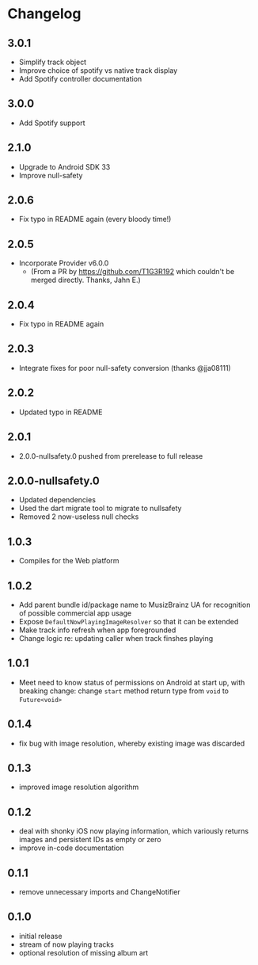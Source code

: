 # Changelog

## 3.0.1

- Simplify track object
- Improve choice of spotify vs native track display
- Add Spotify controller documentation

## 3.0.0

- Add Spotify support

## 2.1.0

- Upgrade to Android SDK 33
- Improve null-safety

## 2.0.6

- Fix typo in README again (every bloody time!)

## 2.0.5

- Incorporate Provider v6.0.0
  - (From a PR by https://github.com/T1G3R192 which couldn't be merged directly. Thanks, Jahn E.)

## 2.0.4

- Fix typo in README again

## 2.0.3

- Integrate fixes for poor null-safety conversion (thanks @jja08111)

## 2.0.2

- Updated typo in README

## 2.0.1

- 2.0.0-nullsafety.0 pushed from prerelease to full release

## 2.0.0-nullsafety.0

- Updated dependencies
- Used the dart migrate tool to migrate to nullsafety
- Removed 2 now-useless null checks

## 1.0.3

- Compiles for the Web platform

## 1.0.2

- Add parent bundle id/package name to MusizBrainz UA for recognition of possible commercial app usage
- Expose `DefaultNowPlayingImageResolver` so that it can be extended
- Make track info refresh when app foregrounded
- Change logic re: updating caller when track finshes playing

## 1.0.1

- Meet need to know status of permissions on Android at start up, with breaking change: change `start` method return type from `void` to `Future<void>`

## 0.1.4

- fix bug with image resolution, whereby existing image was discarded

## 0.1.3

- improved image resolution algorithm

## 0.1.2

- deal with shonky iOS now playing information, which variously returns
  images and persistent IDs as empty or zero
- improve in-code documentation

## 0.1.1

- remove unnecessary imports and ChangeNotifier

## 0.1.0

- initial release
- stream of now playing tracks
- optional resolution of missing album art
